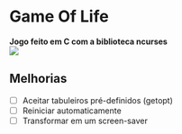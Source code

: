 # Game Of Life
<b> Jogo feito em C com a biblioteca ncurses </b><br>
![](gameoflife.gif)

## Melhorias
 - [ ] Aceitar tabuleiros pré-definidos (getopt)
 - [ ] Reiniciar automaticamente
 - [ ] Transformar em um screen-saver
